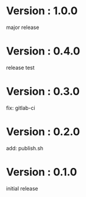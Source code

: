 # Version : 1.0.0

major release

# Version : 0.4.0

release test

# Version : 0.3.0

fix: gitlab-ci

# Version : 0.2.0

add: publish.sh

# Version : 0.1.0

initial release

